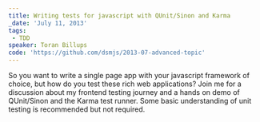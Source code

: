 ```yaml
---
title: Writing tests for javascript with QUnit/Sinon and Karma
_date: 'July 11, 2013'
tags:
 - TDD
speaker: Toran Billups
code: 'https://github.com/dsmjs/2013-07-advanced-topic'
---
```


So you want to write a single page app with your javascript framework of
choice, but how do you test these rich web applications? Join me for a
discussion about my frontend testing journey and a hands on demo of QUnit/Sinon
and the Karma test runner. Some basic understanding of unit testing is
recommended but not required.
